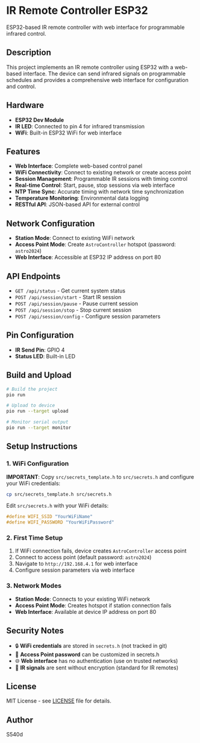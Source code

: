 # IR Remote Controller ESP32

ESP32-based IR remote controller with web interface for programmable infrared control.

## Description

This project implements an IR remote controller using ESP32 with a web-based interface. The device can send infrared signals on programmable schedules and provides a comprehensive web interface for configuration and control.

## Hardware

- **ESP32 Dev Module**
- **IR LED**: Connected to pin 4 for infrared transmission
- **WiFi**: Built-in ESP32 WiFi for web interface

## Features

- **Web Interface**: Complete web-based control panel
- **WiFi Connectivity**: Connect to existing network or create access point
- **Session Management**: Programmable IR sessions with timing control
- **Real-time Control**: Start, pause, stop sessions via web interface
- **NTP Time Sync**: Accurate timing with network time synchronization
- **Temperature Monitoring**: Environmental data logging
- **RESTful API**: JSON-based API for external control

## Network Configuration

- **Station Mode**: Connect to existing WiFi network
- **Access Point Mode**: Create `AstroController` hotspot (password: `astro2024`)
- **Web Interface**: Accessible at ESP32 IP address on port 80

## API Endpoints

- `GET /api/status` - Get current system status
- `POST /api/session/start` - Start IR session
- `POST /api/session/pause` - Pause current session
- `POST /api/session/stop` - Stop current session
- `POST /api/session/config` - Configure session parameters

## Pin Configuration

- **IR Send Pin**: GPIO 4
- **Status LED**: Built-in LED

## Build and Upload

```bash
# Build the project
pio run

# Upload to device
pio run --target upload

# Monitor serial output
pio run --target monitor
```

## Setup Instructions

### 1. WiFi Configuration

**IMPORTANT**: Copy `src/secrets_template.h` to `src/secrets.h` and configure your WiFi credentials:

```bash
cp src/secrets_template.h src/secrets.h
```

Edit `src/secrets.h` with your WiFi details:
```cpp
#define WIFI_SSID "YourWiFiName"
#define WIFI_PASSWORD "YourWiFiPassword"
```

### 2. First Time Setup

1. If WiFi connection fails, device creates `AstroController` access point
2. Connect to access point (default password: `astro2024`)
3. Navigate to `http://192.168.4.1` for web interface
4. Configure session parameters via web interface

### 3. Network Modes

- **Station Mode**: Connects to your existing WiFi network
- **Access Point Mode**: Creates hotspot if station connection fails
- **Web Interface**: Available at device IP address on port 80

## Security Notes

- 🔒 **WiFi credentials** are stored in `secrets.h` (not tracked in git)
- 🔑 **Access Point password** can be customized in secrets.h
- 🌐 **Web interface** has no authentication (use on trusted networks)
- 📡 **IR signals** are sent without encryption (standard for IR remotes)

## License

MIT License - see [LICENSE](LICENSE) file for details.

## Author

S540d